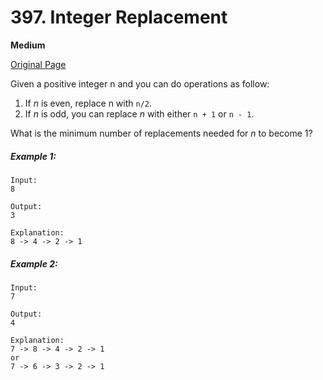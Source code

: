 # 397. Integer Replacement

**Medium**

[Original Page](https://leetcode.com/problems/integer-replacement/)

Given a positive integer n and you can do operations as follow:

1. If _n_ is even, replace n with `n/2`.
2. If _n_ is odd, you can replace _n_ with either `n + 1` or `n - 1`.

What is the minimum number of replacements needed for _n_ to become 1?

##### Example 1:
```
Input:
8

Output:
3

Explanation:
8 -> 4 -> 2 -> 1
```

##### Example 2: 
```
Input:
7

Output:
4

Explanation:
7 -> 8 -> 4 -> 2 -> 1
or
7 -> 6 -> 3 -> 2 -> 1
```
